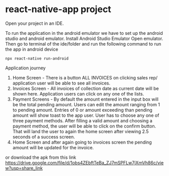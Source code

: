 # react-native-app project
Open your project in an IDE. 

	
To run the application in the android emulator we have to set up the android studio and android emulator. 
Install Android Studio
Emulator
Open emulator.
Then go to terminal of the ide/folder and run the following command to run the app in android device
```
npx react-native run-android
```
Application journey
1. Home Screen - There is a button ALL INVOICES on clicking sales rep/ application user will be able to see all invoices.
2. Invoices Screen - All invoices of collection date as current date will be shown here. Application users can click on any one of the lists.
3. Payment Screens - By default the amount entered in the input box will be the total pending amount. Users can edit the amount ranging from 1 to pending amount. Entries of 0 or amount exceeding than pending amount will show toast to the app user. User has to choose any one of three payment methods. After filling a valid amount and choosing a payment method, the user will be able to click on the confirm button. That will land the user to again the home screen after viewing 2.5 seconds of a success screen. 
4. Home Screen and after again going to invoices screen the pending amount will be updated for the invoice.



or download the apk from this link https://drive.google.com/file/d/1obs4ZEbftTeBa_ZJ7mSPFLw7jXmVh86c/view?usp=share_link
